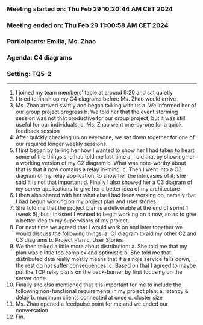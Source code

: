 ### Meeting started on:             Thu Feb 29 10:20:44 AM CET 2024
### Meeting ended on:               Thu Feb 29 11:00:58 AM CET 2024
### Participants:                   Emilia, Ms. Zhao
### Agenda:                         C4 diagrams
### Setting:                        TQ5-2
---
1. I joined my team members' table at around 9:20 and sat quietly
2. I tried to finish up my C4 diagrams before Ms. Zhao would arrive
3. Ms. Zhao arrived swiftly and began talking with us
	a. We informed her of our group project progress
	b. We told her that the event storming session was not that productive
	   for our group project; but it was still useful for our individuals.
	c. Ms. Zhao went one-by-one for a quick feedback session
4. After quickly checking up on everyone, we sat down together for one of
   our required longer weekly sessions.
5. I first began by telling her how I wanted to show her I had taken to heart
   some of the things she had told me last time
	a. I did that by showing her a working version of my C2 diagram
	b. What was note-worthy about that is that it now contains a relay
	   in-mind.
	c. Then I went into a C3 diagram of my relay application, to show her
	   the intricasies of it; she said it is not that important
	d. Finally I also showed her a C3 diagram of my server applications to
	   give her a better idea of my architecture
6. I then also shared with her what else I had been working on, namely that I
   had begun working on my project plan and user stories
7. She told me that the project plan is a deliverable at the end of sprint 1
   (week 5), but I insisted I wanted to begin working on it now, so as to give a
   better idea to my supervisors of my project.
8. For next time we agreed that I would work on and later together we would
   discuss the following things:
	a. C1 diagram to aid my other C2 and C3 diagrams
	b. Project Plan
	c. User Stories
9. We then talked a little more about distribution:
	a. She told me that my plan was a little too complex and optimistic
	b. She told me that distributed data really mostly means that if a
	   single service falls down, the rest do not suffer consequences.
	c. Based on that I agreed to maybe put the TCP relay plans on the
	   back-burner by first focusing on the server code.
10. Finally she also mentioned that it is important for me to include the
    following non-functional requirements in my project plan:
	a. latency & delay
	b. maximum clients connected at once
	c. cluster size
11. Ms. Zhao opened a feedpulse point for me and we ended our conversation
12. Fin.
